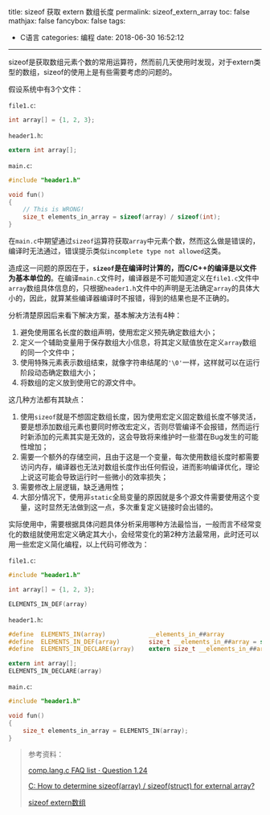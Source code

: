 title: sizeof 获取 extern 数组长度
permalink: sizeof_extern_array
toc: false
mathjax: false
fancybox: false
tags:
  - C语言
categories: 编程
date: 2018-06-30 16:52:12

---

sizeof是获取数组元素个数的常用运算符，然而前几天使用时发现，对于extern类型的数组，sizeof的使用上是有些需要考虑的问题的。

<!--more-->

假设系统中有3个文件：

`file1.c`:

```C
int array[] = {1, 2, 3};
```

`header1.h`:

```C
extern int array[];
```

`main.c`:

```C
#include "header1.h"

void fun()
{
	// This is WRONG!
	size_t elements_in_array = sizeof(array) / sizeof(int);
}
```

在`main.c`中期望通过`sizeof`运算符获取`array`中元素个数，然而这么做是错误的，编译时无法通过，错误提示类似`incomplete type not allowed`这类。

造成这一问题的原因在于，**`sizeof`是在编译时计算的，而C/C++的编译是以文件为基本单位的**。在编译`main.c`文件时，编译器是不可能知道定义在`file1.c`文件中`array`数组具体信息的，只根据`header1.h`文件中的声明是无法确定`array`的具体大小的，因此，就算某些编译器编译时不报错，得到的结果也是不正确的。

分析清楚原因后来看下解决方案，基本解决方法有4种：

1. 避免使用匿名长度的数组声明，使用宏定义预先确定数组大小；
2. 定义一个辅助变量用于保存数组大小信息，将其定义赋值放在定义`array`数组的同一个文件中；
3. 使用特殊元素表示数组结束，就像字符串结尾的`'\0'`一样，这样就可以在运行阶段动态确定数组大小；
4. 将数组的定义放到使用它的源文件中。

这几种方法都有其缺点：

1. 使用`sizeof`就是不想固定数组长度，因为使用宏定义固定数组长度不够灵活，要是想添加数组元素也要同时修改宏定义，否则尽管编译不会报错，然而运行时新添加的元素其实是无效的，这会导致将来维护时一些潜在Bug发生的可能性增加；
2. 需要一个额外的存储空间，且由于这是一个变量，每次使用数组长度时都需要访问内存，编译器也无法对数组长度作出任何假设，进而影响编译优化，理论上说这可能会导致运行时一些微小的效率损失；
3. 需要修改上层逻辑，缺乏通用性；
4. 大部分情况下，使用非`static`全局变量的原因就是多个源文件需要使用这个变量，这时显然无法做到这一点，多次重复定义链接时会出错的。

实际使用中，需要根据具体问题具体分析采用哪种方法最恰当，一般而言不经常变化的数组就使用宏定义确定其大小，会经常变化的第2种方法最常用，此时还可以用一些宏定义简化编程，以上代码可修改为：

`file1.c`:

```C
#include "header1.h"

int array[] = {1, 2, 3};

ELEMENTS_IN_DEF(array)
```

`header1.h`:

```C
#define  ELEMENTS_IN(array)            __elements_in_##array
#define  ELEMENTS_IN_DEF(array)        size_t __elements_in_##array = sizeof(array) / sizeof(array[0]);
#define  ELEMENTS_IN_DECLARE(array)    extern size_t __elements_in_##array;

extern int array[];
ELEMENTS_IN_DECLARE(array)
```

`main.c`:

```C
#include "header1.h"

void fun()
{
    size_t elements_in_array = ELEMENTS_IN(array);
}
```
> 参考资料：
>
> [comp.lang.c FAQ list · Question 1.24](http://c-faq.com/decl/extarraysize.html)
>
> [C: How to determine sizeof(array) / sizeof(struct) for external array?](https://stackoverflow.com/questions/23230114/c-how-to-determine-sizeofarray-sizeofstruct-for-external-array)
>
> [sizeof extern数组](https://blog.csdn.net/ranhui_xia/article/details/39502665)